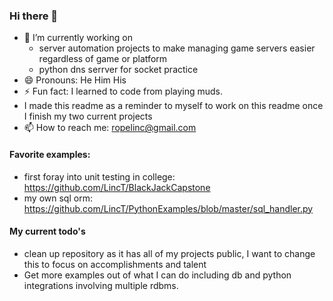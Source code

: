 ### Hi there 👋
- 🔭 I’m currently working on 
  - server automation projects to make managing game servers easier regardless of game or platform
  - python dns serrver for socket practice
- 😄 Pronouns: He Him His
- ⚡ Fun fact: I learned to code from playing muds. 
- I made this readme as a reminder to myself to work on this readme once I finish my two current projects
- 📫 How to reach me: ropelinc@gmail.com

#### Favorite examples:
- first foray into unit testing in college: https://github.com/LincT/BlackJackCapstone
- my own sql orm: https://github.com/LincT/PythonExamples/blob/master/sql_handler.py

#### My current todo's
- clean up repository as it has all of my projects public, I want to change this to focus on accomplishments and talent
- Get more examples out of what I can do including db and python integrations involving multiple rdbms.
<!--
**LincT/LincT** is a ✨ _special_ ✨ repository because its `README.md` (this file) appears on your GitHub profile.

Here are some ideas to get you started:

- 🔭 I’m currently working on my own version of a python telnet client
- 🌱 I’m currently learning ...
- 👯 I’m looking to collaborate on ...
- 🤔 I’m looking for help with ...
- 💬 Ask me about ...
- 📫 How to reach me: ...
- 😄 Pronouns: He Him His
- ⚡ Fun fact: I learned to code from playing muds.
-->
